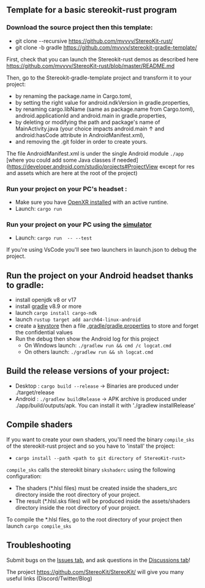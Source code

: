 ## Template for a basic stereokit-rust program

### Download the source project then this template:
* git clone --recursive https://github.com/mvvvv/StereoKit-rust/
* git clone -b gradle https://github.com/mvvvv/stereokit-gradle-template/

First, check that you can launch the Stereokit-rust demos as described here https://github.com/mvvvv/StereoKit-rust/blob/master/README.md

Then, go to the Stereokit-gradle-template project and transform it to your project:
- by renaming the package.name in Cargo.toml, 
- by setting the right value for android.ndkVersion in gradle.properties,
- by renaming cargo.libName (same as package.name from Cargo.toml), android.applicationId and android.main in gradle.properties,
- by deleting or modifying the path and package's name of MainActivity.java (your choice impacts android.main &uarr; and android:hasCode attribute in AndroidManifest.xml),
- and removing the .git folder in order to create yours.

The file AndroidManifest.xml is under the single Android module `./app` [where you could add some Java classes if needed](https://developer.android.com/studio/projects#ProjectView except for res and assets which are here at the root of the project)

### Run your project on your PC's headset :
* Make sure you have [OpenXR installed](https://www.khronos.org/openxr/) with an active runtine.
* Launch: `cargo run`

### Run your project on your PC using the [simulator](https://stereokit.net/Pages/Guides/Using-The-Simulator.html) 
* Launch: `cargo run  -- --test`

If you're using VsCode you'll see two launchers in launch.json to debug the project.


## Run the project on your Android headset thanks to gradle:
* install openjdk v8 or v17
* install [gradle](https://gradle.org/install/) v8.9 or more
* launch `cargo install cargo-ndk`
* launch `rustup target add aarch64-linux-android `
* create a [keystore](https://developer.android.com/studio/publish/app-signing) then a file [.gradle/gradle.properties](https://www.repeato.app/creating-a-release-signed-apk-file-using-gradle/) to store and forget the confidential values
* Run the debug then show the Android log for this project
    - On Windows launch: `./gradlew run && cmd /c logcat.cmd`
    - On others launch: `./gradlew run && sh logcat.cmd`

## Build the release versions of your project:
* Desktop : `cargo build --release` &rarr; Binaries are produced under ./target/release
* Android : `./gradlew buildRelease` &rarr; APK archive is produced under ./app/build/outputs/apk. You can install it with './gradlew installRelease'

## Compile shaders
If you want to create your own shaders, you'll need the binary `compile_sks` of the stereokit-rust project and so you have to 'install' the project: 
* `cargo install --path <path to git directory of StereoKit-rust>`

`compile_sks` calls the stereokit binary `skshaderc` using the following configuration:
* The shaders (*.hlsl files) must be created inside the shaders_src directory inside the root directory of your project. 
* The result (*.hlsl.sks files) will be produced inside the assets/shaders directory inside the root directory of your project.

To compile the *.hlsl files, go to the root directory of your project then launch `cargo compile_sks`

## Troubleshooting
Submit bugs on the [Issues tab](https://github.com/mvvvv/StereoKit-rust/issues), and ask questions in the [Discussions tab](https://github.com/mvvvv/StereoKit-rust/discussions)!

The project <https://github.com/StereoKit/StereoKit/> will give you many useful links (Discord/Twitter/Blog)

